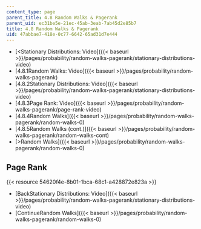 ```yaml
---
content_type: page
parent_title: 4.8 Random Walks & Pagerank
parent_uid: ec31be5e-21ec-45ab-3eab-7ab45d2e85b7
title: 4.8 Random Walks & Pagerank
uid: 47abbae7-418e-0c77-6642-65ad31d7e444
---
```


*   [\<Stationary Distributions: Video]({{< baseurl >}}/pages/probability/random-walks-pagerank/stationary-distributions-video)
*   [4.8.1Random Walks: Video]({{< baseurl >}}/pages/probability/random-walks-pagerank)
*   [4.8.2Stationary Distributions: Video]({{< baseurl >}}/pages/probability/random-walks-pagerank/stationary-distributions-video)
*   [4.8.3Page Rank: Video]({{< baseurl >}}/pages/probability/random-walks-pagerank/page-rank-video)
*   [4.8.4Random Walks]({{< baseurl >}}/pages/probability/random-walks-pagerank/random-walks-0)
*   [4.8.5Random Walks (cont.)]({{< baseurl >}}/pages/probability/random-walks-pagerank/random-walks-cont)
*   [\>Random Walks]({{< baseurl >}}/pages/probability/random-walks-pagerank/random-walks-0)

Page Rank
---------

{{< resource 54620f4e-8b01-1bca-68c1-a428872e823a >}}

*   [BackStationary Distributions: Video]({{< baseurl >}}/pages/probability/random-walks-pagerank/stationary-distributions-video)
*   [ContinueRandom Walks]({{< baseurl >}}/pages/probability/random-walks-pagerank/random-walks-0)